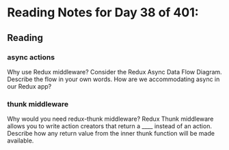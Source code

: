 # Reading Notes for Day 38 of 401:

## Reading

### async actions

Why use Redux middleware?
Consider the Redux Async Data Flow Diagram. Describe the flow in your own words.
How are we accommodating async in our Redux app?

### thunk middleware

Why would you need redux-thunk middleware?
Redux Thunk middleware allows you to write action creators that return a ____ instead of an action.
Describe how any return value from the inner thunk function will be made available.